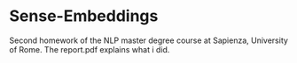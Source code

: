 # Sense-Embeddings

Second homework of the NLP master degree course at Sapienza, University of Rome. The report.pdf explains what i did.
